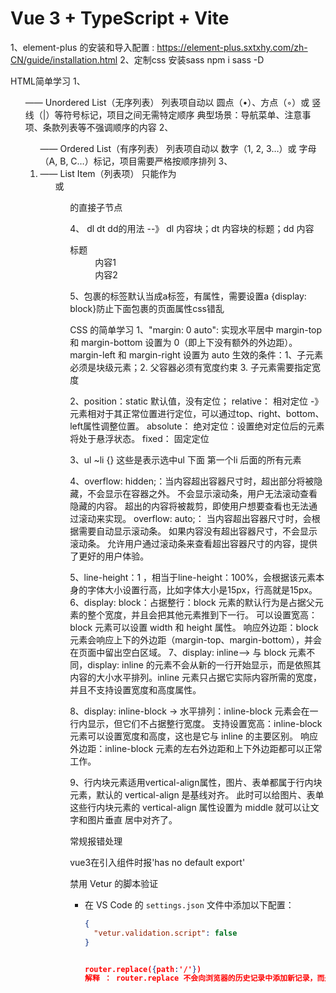 # Vue 3 + TypeScript + Vite

1、element-plus 的安装和导入配置 : https://element-plus.sxtxhy.com/zh-CN/guide/installation.html
2、定制css 安装sass  npm i sass -D 


HTML简单学习
1、<ul> —— Unordered List（无序列表）
   列表项自动以 圆点（•）、方点（◦）或 竖线（|）等符号标记，项目之间无需特定顺序
   典型场景：导航菜单、注意事项、条款列表等不强调顺序的内容
2、<ol> —— Ordered List（有序列表）
   列表项自动以 数字（1, 2, 3…）或 字母（A, B, C…）标记，项目需要严格按顺序排列
3、<li> —— List Item（列表项）
   只能作为 <ul> 或 <ol> 的直接子节点

4、 dl dt dd的用法 --》 dl 内容块；dt 内容块的标题；dd 内容
    <dl>
    <dt>标题</dt>
    <dd>内容1</dd>
    <dd>内容2</dd>
    </dl>


5、<RouterLink>包裹的标签默认当成a标签，有属性，需要设置a {display: block}防止下面包裹的页面属性css错乱




CSS 的简单学习
1、"margin: 0 auto": 实现水平居中 margin-top 和 margin-bottom 设置为 0（即上下没有额外的外边距）。
margin-left 和 margin-right 设置为 auto
生效的条件：1、子元素必须是块级元素；2. 父容器必须有宽度约束 3. 子元素需要指定宽度

2、position：static 默认值，没有定位；
   relative： 相对定位 -》 元素相对于其正常位置进行定位，可以通过top、right、bottom、left属性调整位置。
   absolute： 绝对定位：设置绝对定位后的元素将处于悬浮状态。
   fixed： 固定定位

3、ul ~li {} 这些是表示选中ul 下面 第一个li 后面的所有元素

4、overflow: hidden;：当内容超出容器尺寸时，超出部分将被隐藏，不会显示在容器之外。
                      不会显示滚动条，用户无法滚动查看隐藏的内容。
                      超出的内容将被裁剪，即使用户想要查看也无法通过滚动来实现。
   overflow: auto;：
                当内容超出容器尺寸时，会根据需要自动显示滚动条。
                如果内容没有超出容器尺寸，不会显示滚动条。
                允许用户通过滚动条来查看超出容器尺寸的内容，提供了更好的用户体验。

5、line-height：1 ，相当于line-height：100%，会根据该元素本身的字体大小设置行高，比如字体大小是15px，行高就是15px。
6、display: block：占据整行：block 元素的默认行为是占据父元素的整个宽度，并且会把其他元素推到下一行。
                   可以设置宽高：block 元素可以设置 width 和 height 属性。
                   响应外边距：block 元素会响应上下的外边距（margin-top、margin-bottom），并会在页面中留出空白区域。
7、display: inline--> 与 block 元素不同，display: inline 的元素不会从新的一行开始显示，而是依照其内容的大小水平排列。inline 元素只占据它实际内容所需的宽度，并且不支持设置宽度和高度属性。

8、display: inline-block -> 水平排列：inline-block 元素会在一行内显示，但它们不占据整行宽度。
             支持设置宽高：inline-block 元素可以设置宽度和高度，这也是它与 inline 的主要区别。
             响应外边距：inline-block 元素的左右外边距和上下外边距都可以正常工作。

9、行内块元素适用vertical-align属性，图片、表单都属于行内块元素，默认的 vertical-align 是基线对齐。
此时可以给图片、表单这些行内块元素的 vertical-align 属性设置为 middle 就可以让文字和图片垂直 居中对齐了。




常规报错处理

vue3在引入组件时报'has no default export'

禁用 Vetur 的脚本验证
- 在 VS Code 的 `settings.json` 文件中添加以下配置：
  ```json
  { 
    "vetur.validation.script": false
  }


  router.replace({path:'/'})
  解释 ： router.replace 不会向浏览器的历史记录中添加新记录，而是替换掉当前的历史记录。这意味着用户在导航后使用浏览器的后退按钮将不会返回到先前的页面。